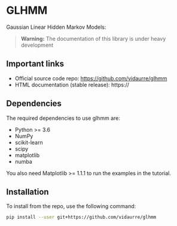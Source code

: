 # GLHMM

Gaussian Linear Hidden Markov Models:

> **Warning:** The documentation of this library is under heavy development

## Important links

- Official source code repo: <https://github.com/vidaurre/glhmm>
- HTML documentation (stable release): https://

## Dependencies

The required dependencies to use glhmm are:

- Python >= 3.6
- NumPy
- scikit-learn
- scipy
- matplotlib
- numba

You also need Matplotlib >= 1.1.1 to run the examples in the tutorial.

## Installation

To install from the repo, use the following command:

```bash
pip install --user git+https://github.com/vidaurre/glhmm
